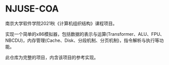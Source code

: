 # NJUSE-COA
南京大学软件学院2021秋《计算机组织结构》课程项目。

实现一个简单的x86模拟器，包括数据的表示与运算(Transformer、ALU、FPU、NBCDU)，内存管理(Cache、Disk、分段机制、分页机制)，指令解析与执行等功能。

此仓库为完整的项目，内含该项目的参考实现。
